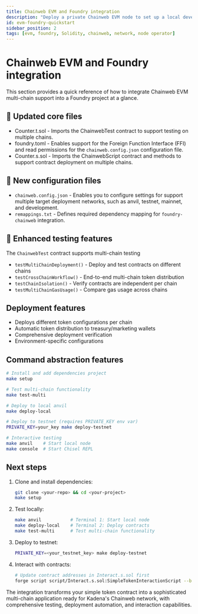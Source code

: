 ```yaml
---
title: Chainweb EVM and Foundry integration
description: "Deploy a private Chainweb EVM node to set up a local development network for testing."
id: evm-foundry-quickstart
sidebar_position: 2
tags: [evm, foundry, Solidity, chainweb, network, node operator]
---
```


# Chainweb EVM and Foundry integration

This section provides a quick reference of how to integrate Chainweb EVM multi-chain support into a Foundry project at a glance.

## 🔧 Updated core files

- Counter.t.sol - Imports the ChainwebTest contract to support testing on multiple chains.
- foundry.toml - Enables support for the Foreign Function Interface (FFI) and read permissions for the `chainweb.config.json` configuration file.
- Counter.s.sol - Imports the ChainwebScript contract and methods to support contract deployment on multiple chains.

## 📁 New configuration files

- `chainweb.config.json` - Enables you to configure settings for support multiple target deployment networks, such as anvil, testnet, mainnet, and development.
- `remappings.txt` - Defines required dependency mapping for `foundry-chainweb` integration.

## 🚀 Enhanced testing features

The `ChainwebTest` contract supports multi-chain testing

- `testMultiChainDeployment()` - Deploy and test contracts on different chains
- `testCrossChainWorkflow()` - End-to-end multi-chain token distribution
- `testChainIsolation()` - Verify contracts are independent per chain
- `testMultiChainGasUsage()` - Compare gas usage across chains

## Deployment features

- Deploys different token configurations per chain
- Automatic token distribution to treasury/marketing wallets
- Comprehensive deployment verification
- Environment-specific configurations

## Command abstraction features

```bash
# Install and add dependencies project
make setup

# Test multi-chain functionality  
make test-multi

# Deploy to local anvil
make deploy-local

# Deploy to testnet (requires PRIVATE_KEY env var)
PRIVATE_KEY=your_key make deploy-testnet

# Interactive testing
make anvil    # Start local node
make console  # Start Chisel REPL
```

## Next steps

1. Clone and install dependencies:
   
   ```bash
   git clone <your-repo> && cd <your-project>
   make setup
   ```

1. Test locally:
   
   ```bash
   make anvil           # Terminal 1: Start local node
   make deploy-local    # Terminal 2: Deploy contracts
   make test-multi      # Test multi-chain functionality
   ```

1. Deploy to testnet:
   
   ```bash
   PRIVATE_KEY=<your_testnet_key> make deploy-testnet

1. Interact with contracts:
   
   ```bash
   # Update contract addresses in Interact.s.sol first
   forge script script/Interact.s.sol:SimpleTokenInteractionScript --broadcast
   ```

The integration transforms your simple token contract into a sophisticated multi-chain application ready for Kadena's Chainweb network, with comprehensive testing, deployment automation, and interaction capabilities.